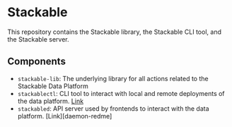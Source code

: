 # Stackable

This repository contains the Stackable library, the Stackable CLI tool, and the Stackable server.

## Components

- `stackable-lib`: The underlying library for all actions related to the Stackable Data Platform
- `stackablectl`: CLI tool to interact with local and remote deployments of the data platform. [Link][ctl-readme]
- `stackabled`: API server used by frontends to interact with the data platform. [Link][daemon-redme]

[daemon-readme]: ./bins/stackd/README.md
[ctl-readme]: ./bins/stackctl/README.md